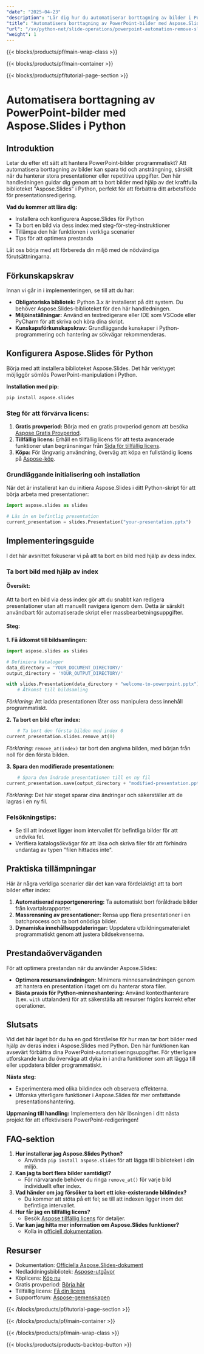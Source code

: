 ```yaml
---
"date": "2025-04-23"
"description": "Lär dig hur du automatiserar borttagning av bilder i PowerPoint-presentationer med hjälp av Aspose.Slides-biblioteket i Python. Effektivisera din redigeringsprocess."
"title": "Automatisera borttagning av PowerPoint-bilder med Aspose.Slides i Python - en steg-för-steg-guide"
"url": "/sv/python-net/slide-operations/powerpoint-automation-remove-slides-aspose-python/"
"weight": 1
---
```


{{< blocks/products/pf/main-wrap-class >}}

{{< blocks/products/pf/main-container >}}

{{< blocks/products/pf/tutorial-page-section >}}
# Automatisera borttagning av PowerPoint-bilder med Aspose.Slides i Python

## Introduktion

Letar du efter ett sätt att hantera PowerPoint-bilder programmatiskt? Att automatisera borttagning av bilder kan spara tid och ansträngning, särskilt när du hanterar stora presentationer eller repetitiva uppgifter. Den här handledningen guidar dig genom att ta bort bilder med hjälp av det kraftfulla biblioteket "Aspose.Slides" i Python, perfekt för att förbättra ditt arbetsflöde för presentationsredigering.

**Vad du kommer att lära dig:**
- Installera och konfigurera Aspose.Slides för Python
- Ta bort en bild via dess index med steg-för-steg-instruktioner
- Tillämpa den här funktionen i verkliga scenarier
- Tips för att optimera prestanda

Låt oss börja med att förbereda din miljö med de nödvändiga förutsättningarna.

## Förkunskapskrav

Innan vi går in i implementeringen, se till att du har:

- **Obligatoriska bibliotek:** Python 3.x är installerat på ditt system. Du behöver Aspose.Slides-biblioteket för den här handledningen.
- **Miljöinställningar:** Använd en textredigerare eller IDE som VSCode eller PyCharm för att skriva och köra dina skript.
- **Kunskapsförkunskapskrav:** Grundläggande kunskaper i Python-programmering och hantering av sökvägar rekommenderas.

## Konfigurera Aspose.Slides för Python

Börja med att installera biblioteket Aspose.Slides. Det här verktyget möjliggör sömlös PowerPoint-manipulation i Python.

**Installation med pip:**
```bash
pip install aspose.slides
```

### Steg för att förvärva licens:
1. **Gratis provperiod:** Börja med en gratis provperiod genom att besöka [Aspose Gratis Provperiod](https://releases.aspose.com/slides/python-net/).
2. **Tillfällig licens:** Erhåll en tillfällig licens för att testa avancerade funktioner utan begränsningar från [Sida för tillfällig licens](https://purchase.aspose.com/temporary-license/).
3. **Köpa:** För långvarig användning, överväg att köpa en fullständig licens på [Aspose-köp](https://purchase.aspose.com/buy).

### Grundläggande initialisering och installation
När det är installerat kan du initiera Aspose.Slides i ditt Python-skript för att börja arbeta med presentationer:
```python
import aspose.slides as slides

# Läs in en befintlig presentation
current_presentation = slides.Presentation("your-presentation.pptx")
```

## Implementeringsguide
I det här avsnittet fokuserar vi på att ta bort en bild med hjälp av dess index.

### Ta bort bild med hjälp av index

#### Översikt:
Att ta bort en bild via dess index gör att du snabbt kan redigera presentationer utan att manuellt navigera igenom dem. Detta är särskilt användbart för automatiserade skript eller massbearbetningsuppgifter.

#### Steg:
**1. Få åtkomst till bildsamlingen:**
```python
import aspose.slides as slides

# Definiera kataloger
data_directory = 'YOUR_DOCUMENT_DIRECTORY/'
output_directory = 'YOUR_OUTPUT_DIRECTORY/'

with slides.Presentation(data_directory + "welcome-to-powerpoint.pptx") as current_presentation:
    # Åtkomst till bildsamling
```
*Förklaring:* Att ladda presentationen låter oss manipulera dess innehåll programmatiskt.

**2. Ta bort en bild efter index:**
```python
    # Ta bort den första bilden med index 0
current_presentation.slides.remove_at(0)
```
*Förklaring:* `remove_at(index)` tar bort den angivna bilden, med början från noll för den första bilden.

**3. Spara den modifierade presentationen:**
```python
    # Spara den ändrade presentationen till en ny fil
current_presentation.save(output_directory + "modified-presentation.pptx", slides.export.SaveFormat.PPTX)
```
*Förklaring:* Det här steget sparar dina ändringar och säkerställer att de lagras i en ny fil.

### Felsökningstips:
- Se till att indexet ligger inom intervallet för befintliga bilder för att undvika fel.
- Verifiera katalogsökvägar för att läsa och skriva filer för att förhindra undantag av typen "filen hittades inte".

## Praktiska tillämpningar
Här är några verkliga scenarier där det kan vara fördelaktigt att ta bort bilder efter index:

1. **Automatiserad rapportgenerering:** Ta automatiskt bort föråldrade bilder från kvartalsrapporter.
2. **Massrensning av presentationer:** Rensa upp flera presentationer i en batchprocess och ta bort onödiga bilder.
3. **Dynamiska innehållsuppdateringar:** Uppdatera utbildningsmaterialet programmatiskt genom att justera bildsekvenserna.

## Prestandaöverväganden
För att optimera prestandan när du använder Aspose.Slides:
- **Optimera resursanvändningen:** Minimera minnesanvändningen genom att hantera en presentation i taget om du hanterar stora filer.
- **Bästa praxis för Python-minneshantering:** Använd kontexthanterare (t.ex. `with` uttalanden) för att säkerställa att resurser frigörs korrekt efter operationer.

## Slutsats
Vid det här laget bör du ha en god förståelse för hur man tar bort bilder med hjälp av deras index i Aspose.Slides med Python. Den här funktionen kan avsevärt förbättra dina PowerPoint-automatiseringsuppgifter. För ytterligare utforskande kan du överväga att dyka in i andra funktioner som att lägga till eller uppdatera bilder programmatiskt.

**Nästa steg:**
- Experimentera med olika bildindex och observera effekterna.
- Utforska ytterligare funktioner i Aspose.Slides för mer omfattande presentationshantering.

**Uppmaning till handling:** Implementera den här lösningen i ditt nästa projekt för att effektivisera PowerPoint-redigeringen!

## FAQ-sektion
1. **Hur installerar jag Aspose.Slides Python?**
   - Använda `pip install aspose.slides` för att lägga till biblioteket i din miljö.
2. **Kan jag ta bort flera bilder samtidigt?**
   - För närvarande behöver du ringa `remove_at()` för varje bild individuellt efter index.
3. **Vad händer om jag försöker ta bort ett icke-existerande bildindex?**
   - Du kommer att stöta på ett fel; se till att indexen ligger inom det befintliga intervallet.
4. **Hur får jag en tillfällig licens?**
   - Besök [Aspose tillfällig licens](https://purchase.aspose.com/temporary-license/) för detaljer.
5. **Var kan jag hitta mer information om Aspose.Slides funktioner?**
   - Kolla in [officiell dokumentation](https://reference.aspose.com/slides/python-net/).

## Resurser
- Dokumentation: [Officiella Aspose.Slides-dokument](https://reference.aspose.com/slides/python-net/)
- Nedladdningsbibliotek: [Aspose-utgåvor](https://releases.aspose.com/slides/python-net/)
- Köplicens: [Köp nu](https://purchase.aspose.com/buy)
- Gratis provperiod: [Börja här](https://releases.aspose.com/slides/python-net/)
- Tillfällig licens: [Få din licens](https://purchase.aspose.com/temporary-license/)
- Supportforum: [Aspose-gemenskapen](https://forum.aspose.com/c/slides/11)

{{< /blocks/products/pf/tutorial-page-section >}}

{{< /blocks/products/pf/main-container >}}

{{< /blocks/products/pf/main-wrap-class >}}

{{< blocks/products/products-backtop-button >}}